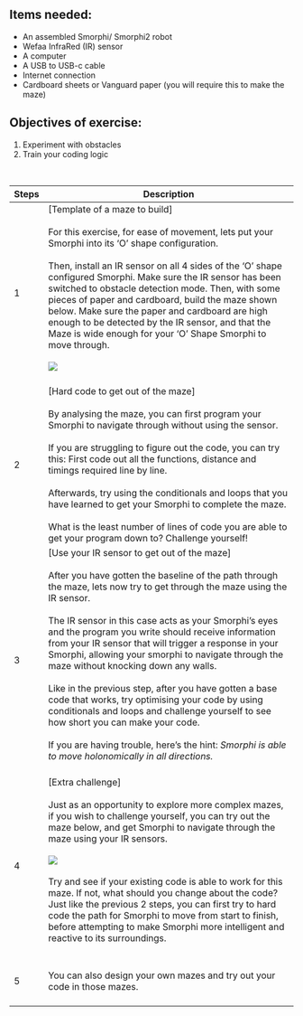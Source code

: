 ## Items needed:
* An assembled Smorphi/ Smorphi2 robot
* Wefaa InfraRed (IR) sensor
* A computer
* A USB to USB-c cable
* Internet connection
* Cardboard sheets or Vanguard paper (you will require this to make the maze)
## Objectives of exercise:
1. Experiment with obstacles
2. Train your coding logic

<br />

Steps | Description
-- | --
1 | [Template of a maze to build]<br /><br />For this exercise, for ease of movement, lets put your Smorphi into its ‘O’ shape configuration. <br /><br />Then, install an IR sensor on all 4 sides of the ‘O’ shape configured Smorphi. Make sure the IR sensor has been switched to obstacle detection mode. Then, with some pieces of paper and cardboard, build the maze shown below. Make sure the paper and cardboard are high enough to be detected by the IR sensor, and that the Maze is wide enough for your ‘O’ Shape Smorphi to move through.<br /><br />![](https://github.com/WefaaRobotics/Smorphi-Wiki/blob/main/Robot%20exercises%20images/10/10.1.PNG)<br /><br />
2 | [Hard code to get out of the maze]<br /><br />By analysing the maze, you can first program your Smorphi to navigate through without using the sensor.<br /><br />If you are struggling to figure out the code, you can try this: First code out all the functions, distance and timings required line by line.<br /><br />Afterwards, try using the conditionals and loops that you have learned to get your Smorphi to complete the maze.<br /><br />What is the least number of lines of code you are able to get your program down to? Challenge yourself!
3 | [Use your IR sensor to get out of the maze]<br /><br />After you have gotten the baseline of the path through the maze, lets now try to get through the maze using the IR sensor. <br /><br />The IR sensor in this case acts as your Smorphi’s eyes and the program you write should receive information from your IR sensor that will trigger a response in your Smorphi, allowing your smorphi to navigate through the maze without knocking down any walls.<br /><br />Like in the previous step, after you have gotten a base code that works, try optimising your code by using conditionals and loops and challenge yourself to see how short you can make your code.<br /><br />If you are having trouble, here’s the hint: _Smorphi is able to move holonomically in all directions._<br /><br />
4 | [Extra challenge]<br /><br />Just as an opportunity to explore more complex mazes, if you wish to challenge yourself, you can try out the maze below, and get Smorphi to navigate through the maze using your IR sensors.<br /><br />![](https://github.com/WefaaRobotics/Smorphi-Wiki/blob/main/Robot%20exercises%20images/10/10.2.PNG)<br /><br />Try and see if your existing code is able to work for this maze. If not, what should you change about the code?Just like the previous 2 steps, you can first try to hard code the path for Smorphi to move from start to finish, before attempting to make Smorphi more intelligent and reactive to its surroundings.<br /><br />
5 |<br /> You can also design your own mazes and try out your code in those mazes.<br /><br />
 